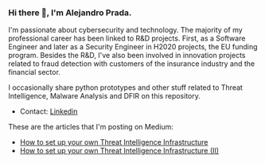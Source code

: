 ### Hi there 👋, I'm Alejandro Prada.

I'm passionate about cybersecurity and technology. The majority of my professional career
has been linked to R&D projects. First, as a Software Engineer and later as a Security Engineer in H2020
projects, the EU funding program. Besides the R&D, I've also been involved in innovation projects related
to fraud detection with customers of the insurance industry and the financial sector.

I occasionally share python prototypes and other stuff related to Threat Intelligence, Malware Analysis and DFIR on this repository.

* Contact: [Linkedin](https://www.linkedin.com/in/alejandro-prada-nespral-649a7924/)

These are the articles that I'm posting on Medium:
* [How to set up your own Threat Intelligence Infrastructure](https://medium.com/@alejandro.prada86/how-to-set-up-your-own-threat-intel-infrastructure-ii-2fd4063f02d0)
* [How to set up your own Threat Intelligence Infrastructure (II)](https://medium.com/@alejandro.prada86/how-to-set-up-your-own-threat-intel-infrastructure-ii-2fd4063f02d0)

